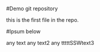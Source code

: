 #Demo git repository 

this is the first file in the repo.

#Ipsum below


any text
any text2
any tttttSSWtext3